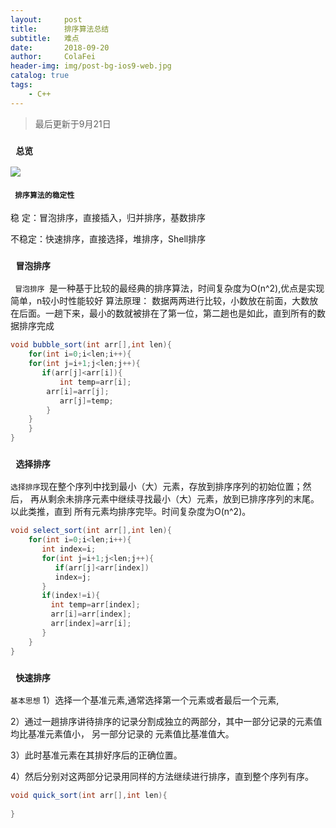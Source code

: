 ```yaml
---
layout:     post
title:      排序算法总结
subtitle:   难点
date:       2018-09-20
author:     ColaFei
header-img: img/post-bg-ios9-web.jpg
catalog: true
tags:
    - C++
---
```


>最后更新于9月21日

### ```  总览  ```
![](https://upload-images.jianshu.io/upload_images/13880974-e8478fc4dfd45e38.png?imageMogr2/auto-orient/strip%7CimageView2/2/w/1240)

#### ```  排序算法的稳定性  ```

稳  定：冒泡排序，直接插入，归并排序，基数排序

不稳定：快速排序，直接选择，堆排序，Shell排序

### ```  冒泡排序  ```
```  冒泡排序  ```是一种基于比较的最经典的排序算法，时间复杂度为O(n^2),优点是实现简单，n较小时性能较好
算法原理：
    数据两两进行比较，小数放在前面，大数放在后面。一趟下来，最小的数就被排在了第一位，第二趟也是如此，直到所有的数据排序完成

```c#
void bubble_sort(int arr[],int len){
    for(int i=0;i<len;i++){
	for(int j=i+1;j<len;j++){
	   if(arr[j]<arr[i]){
	       int temp=arr[i];
		arr[i]=arr[j];
	       arr[j]=temp;
	    }
	}
    }
}
```

### ```  选择排序  ```
     
``` 选择排序 ```现在整个序列中找到最小（大）元素，存放到排序序列的初始位置；然后，
再从剩余未排序元素中继续寻找最小（大）元素，放到已排序序列的末尾。以此类推，直到
所有元素均排序完毕。时间复杂度为O(n^2)。
	
```c#	
void select_sort(int arr[],int len){
    for(int i=0;i<len;i++){
	   int index=i;
	   for(int j=i+1;j<len;j++){
	      if(arr[j]<arr[index])
		  index=j;
	   }
	   if(index!=i){
	     int temp=arr[index];
	     arr[i]=arr[index];
	     arr[index]=arr[i];
	   }
	}
}
```
	
### ```  快速排序  ```

``` 基本思想 ```
1）选择一个基准元素,通常选择第一个元素或者最后一个元素,

2）通过一趟排序讲待排序的记录分割成独立的两部分，其中一部分记录的元素值均比基准元素值小，
另一部分记录的 元素值比基准值大。

3）此时基准元素在其排好序后的正确位置。

4）然后分别对这两部分记录用同样的方法继续进行排序，直到整个序列有序。


```c#	
void quick_sort(int arr[],int len){
    
}

```

	
